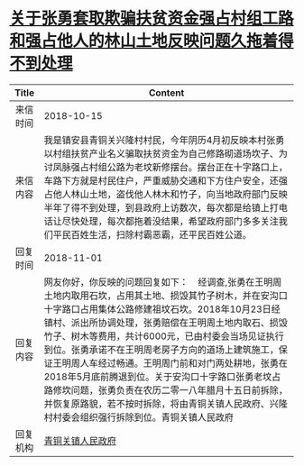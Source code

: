 # <a href="http://www.shangluo.gov.cn/zmhd/ldxxxx.jsp?urltype=leadermail.LeaderMailContentUrl&wbtreeid=1112&leadermailid=4958">关于张勇套取欺骗扶贫资金强占村组工路和强占他人的林山土地反映问题久拖着得不到处理</a>
|Title|Content|
|:---:|---|
|来信时间|2018-10-15|
|来信内容|我是镇安县青铜关兴隆村村民，今年阴历4月初反映本村张勇以村组扶贫产业名义骗取扶贫资金为自己修路砌道场坎子、为讨凤脉强占村组公路为老坟新修摆台。摆台正在十字路口上，车路下方就是村民住户，严重威胁交通和下方住户安全，还强占他人林山土地，盗伐他人林木和竹子，向当地政府部门反映半年了得不到处理，到县政府上访数次，每次都是给镇上打电话让尽快处理，每次都拖着没结果，希望政府部门多多关注我们平民百姓生活，扫除村霸恶霸，还平民百姓公道。|
|回复时间|2018-11-01|
|回复内容|网友你好，你反映的问题回复如下：    经调查,张勇在王明周土地内取用石坎，占用其土地、损毁其竹子树木，并在安沟口十字路口占用集体公路修建祖坟石坎。2018年10月23日经镇村、派出所协调处理，张勇赔偿在王明周土地内取石、损毁竹子、树木等费用，共计6000元，已由村委会当场见证执行到位。张勇承诺不在王明周老房子方向的道场上建筑施工，保证王明周人车经过畅通。王明周门前和对门两处耕地，张勇在2018年5月底前腾退到位。关于安沟口十字路口张勇老坟占路修坎问题，张勇负责在农历二零一八年腊月十五日前拆除，并恢复原路貌，若不按时拆除，将由青铜关镇人民政府、兴隆村村委会组织强行拆除到位。青铜关镇人民政府|
|回复机构|<a href="../../categories/agencies/青铜关镇人民政府.md">青铜关镇人民政府</a>|
